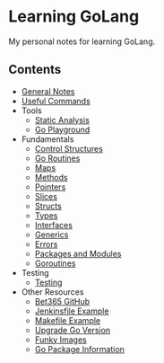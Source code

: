 # Learning GoLang
My personal notes for learning GoLang.

## Contents
- [General Notes](general.md)
- [Useful Commands](commands.md)
- Tools
    - [Static Analysis](analysis_tools.md)
    - [Go Playground](go_playground.md)
- Fundamentals
    - [Control Structures](control_structures.md)
    - [Go Routines](go_routines.md)
    - [Maps](maps.md)
    - [Methods](methods.md)
    - [Pointers](pointers.md)
    - [Slices](slices.md)
    - [Structs](structs.md)
    - [Types](types.md)
    - [Interfaces](interfaces.md)
    - [Generics](generics.md)
    - [Errors](errors.md)
    - [Packages and Modules](packages_and_modules.md)
    - [Goroutines](goroutines.md)
- Testing
    - [Testing](testing.md)
- Other Resources
    - [Bet365 GitHub](bet365_github.md)
    - [Jenkinsfile Example](Jenkinsfile.example)
    - [Makefile Example](makefile.md)
    - [Upgrade Go Version](upgrade_go_version.md)
    - [Funky Images](img/)
    - [Go Package Information](go_packages_info.md)
